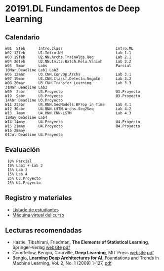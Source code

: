 # 20191.DL Fundamentos de Deep Learning

## Calendario

    W01  5feb      Intro.Class                        Intro.ML   
    W02 12feb      U1.Intro.NN                        Lab 1.1
    W03 19feb      U2.NN.Archs.TrainAlgs.Reg          Lab 2.1
    W04 26feb      U2.NN.Initz.Batch.Relu.Vanish      Lab 2.2
    W05  5mar      Labs                               Parcial         10Mar Deadline Lab1 Lab2
    W06 12mar      U3.CNN.ConvOp.Archs                Lab 3.1
    W07 19mar      U3.CNN.Classf.Detectn.Segmtn       Lab 3.2
    W08 26mar      U3.CNN.Transfer Learning           Lab 3.3         31Mar Deadline Lab3
    W09  2abr      U3.Proyecto                        U3.Proyecto
    W10  9abr      U3.Proyecto                        U3.Proyecto     14Abr Deadline U3.Proyecto
    W11 23abr      U4.RNN.SeqModels.BProp in Time     Lab 4.1
    W12 30abr      U4.RNN.LSTM.Archs.Seq2Seq          Lab 4.2
    W13  7may      U4.RNN.CNN-LSTM                    Lab 4.3         12May Deadline Lab4
    W14 14may      U4.Proyecto                        U4.Proyecto
    W15 21may      U4.Proyecto                        U4.Proyecto
    W16 28may                                                         01Jul Deadline U4.Proyecto
    
 ## Evaluación
 
     10% Parcial
     10% Lab1 + Lab 2
     15% Lab 3
     15% Lab 4
     25% U3.Proyecto
     25% U4.Proyecto

 ## Registro y materiales
 
 - [Listado de estudiantes](https://docs.google.com/spreadsheets/d/1jbCc0ZHC5qFMhwMEpoCgSFzHwP6lx_V77E4Blh6Tk38/edit#gid=2001230691)
 - [Máquina virtual del curso](https://drive.google.com/file/d/1VI5oU_gQQ0LO_Eoiq8N66j1zgi8-vC6j/view?usp=sharing)
 



## Lecturas recomendadas

- Hastie, Tibshirani, Friedman, **The Elements of Statistical Learning**, Springer-Verlag [website](https://web.stanford.edu/~hastie/ElemStatLearn/) [pdf](https://web.stanford.edu/~hastie/ElemStatLearn/printings/ESLII_print12.pdf)
- Goodfellow, Bengio, Courville, **Deep Learning**, MIT Press [website](https://www.deeplearningbook.org/) [pdf](https://github.com/janishar/mit-deep-learning-book-pdf)
- Bengio, **Learning Deep Architectures for AI**, Foundations and Trends in
Machine Learning, Vol. 2, No. 1 (2009) 1–127, [pdf](http://www.iro.umontreal.ca/~bengioy/papers/ftml_book.pdf)
